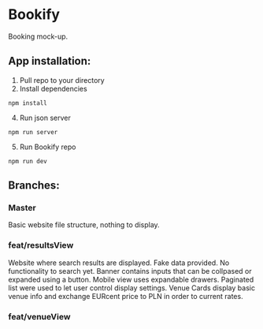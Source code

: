 # Bookify

Booking mock-up.

## App installation:

1. Pull repo to your directory
2. Install dependencies

`npm install`

4. Run json server

`npm run server`

5. Run Bookify repo

`npm run dev`

## Branches:

### Master

Basic website file structure, nothing to display.

### feat/resultsView

Website where search results are displayed. Fake data provided. No functionality to search yet. Banner contains inputs that can be collpased or expanded using a button. Mobile view uses expandable drawers. Paginated list were used to let user control display settings. Venue Cards display basic venue info and exchange EURcent price to PLN in order to current rates.

### feat/venueView
